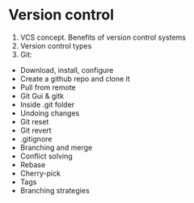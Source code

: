 # Version control
1.	VCS concept. Benefits of version control systems
2.	Version control types
3.	Git:
 - Download, install, configure
 - Create a github repo and clone it
 - Pull from remote
 - Git Gui & gitk
 - Inside .git folder
 - Undoing changes
 - Git reset
 - Git revert
 - .gitignore
 - Branching and merge
 - Conflict solving
 - Rebase
 - Cherry-pick
 - Tags
 - Branching strategies